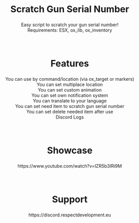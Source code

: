 <br clear="both">

<h1 align="center">Scratch Gun Serial Number</h1>

###

<p align="center">Easy script to scratch your gun serial number!<br>Requirements: ESX, ox_lib, ox_inventory</p>

###

<br clear="both">

<h1 align="center">Features</h1>

###

<p align="center">You can use by command/location (via ox_target or markers)<br>You can set multiplace location<br>You can set custom animation<br>You can set own notification system<br>You can translate to your language<br>You can set need item to scratch gun serial number<br>You can set delete needed item after use<br>Discord Logs</p>

###

<br clear="both">

<h1 align="center">Showcase</h1>

###

<p align="center">https://www.youtube.com/watch?v=IZR5b3IRi9M</p>

###

<br clear="both">

<h1 align="center">Support</h1>

###

<p align="center">https://discord.respectdevelopment.eu</p>

###
